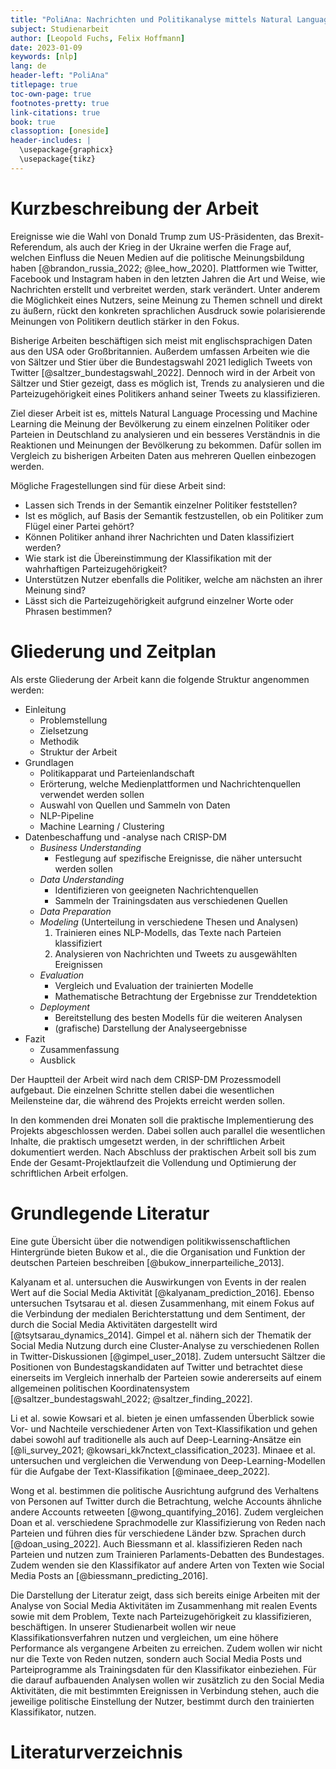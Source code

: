 ```yaml
---
title: "PoliAna: Nachrichten und Politikanalyse mittels Natural Language Processing"
subject: Studienarbeit
author: [Leopold Fuchs, Felix Hoffmann]
date: 2023-01-09
keywords: [nlp]
lang: de
header-left: "PoliAna"
titlepage: true
toc-own-page: true
footnotes-pretty: true
link-citations: true
book: true
classoption: [oneside]
header-includes: |
  \usepackage{graphicx}
  \usepackage{tikz}
---
```


# Kurzbeschreibung der Arbeit

<!-- Worum geht es in der Arbeit? Wie ist die (aktuelle) Ausgangssituation? Welches
Themenfeld wird bearbeitet? Welche Problemstellung soll angegangen werden? Welche
Grundlagen müssen vorhanden sein und welche Randbedingungen sind gegeben? Welche
Zielsetzungen gibt es in dieser Arbeit? Welche methodische Vorgehensweise wird
gewählt? Dies soll möglichst in einem Fließtext dokumentiert werden. Idealerweise
abschließend mit sehr konkreten Zielbeschreibungen, die auch validierbar sind. -->

Ereignisse wie die Wahl von Donald Trump zum US-Präsidenten, das Brexit-Referendum, als auch der Krieg in der Ukraine werfen die Frage auf, welchen Einfluss die Neuen Medien auf die politische Meinungsbildung haben [@brandon_russia_2022; @lee_how_2020]. Plattformen wie Twitter, Facebook und Instagram haben in den letzten Jahren die Art und Weise, wie Nachrichten erstellt und verbreitet werden, stark verändert. Unter anderem die Möglichkeit eines Nutzers, seine Meinung zu Themen schnell und direkt zu äußern, rückt den konkreten sprachlichen Ausdruck sowie polarisierende Meinungen von Politikern deutlich stärker in den Fokus.

Bisherige Arbeiten beschäftigen sich meist mit englischsprachigen Daten aus den USA oder Großbritannien. Außerdem umfassen Arbeiten wie die von Sältzer und Stier über die Bundestagswahl 2021 lediglich Tweets von Twitter [@saltzer_bundestagswahl_2022]. Dennoch wird in der Arbeit von Sältzer und Stier gezeigt, dass es möglich ist, Trends zu analysieren und die Parteizugehörigkeit eines Politikers anhand seiner Tweets zu klassifizieren.

Ziel dieser Arbeit ist es, mittels Natural Language Processing und Machine Learning die Meinung der Bevölkerung zu einem einzelnen Politiker oder Parteien in Deutschland zu analysieren und ein besseres Verständnis in die Reaktionen und Meinungen der Bevölkerung zu bekommen. Dafür sollen im Vergleich zu bisherigen Arbeiten Daten aus mehreren Quellen einbezogen werden.

Mögliche Fragestellungen sind für diese Arbeit sind:

- Lassen sich Trends in der Semantik einzelner Politiker feststellen?
- Ist es möglich, auf Basis der Semantik festzustellen, ob ein Politiker zum Flügel einer Partei gehört?
- Können Politiker anhand ihrer Nachrichten und Daten klassifiziert werden?
- Wie stark ist die Übereinstimmung der Klassifikation mit der wahrhaftigen Parteizugehörigkeit?
- Unterstützen Nutzer ebenfalls die Politiker, welche am nächsten an ihrer Meinung sind?
- Lässt sich die Parteizugehörigkeit aufgrund einzelner Worte oder Phrasen bestimmen?

# Gliederung und Zeitplan

<!-- Identifikation der wesentlichen Arbeitsschritte. Meilensteinplan. Konsequenzen
und Möglichkeiten der Meilensteine. Zeitplan bis zur Beendigung des praktischen
Teils sowie der Dokumentation. Eine erste Gliederung der Arbeit. Benennung von
Kapiteln und Unterkapiteln. Dies gilt als Leitfaden, noch nicht als abschließend. -->

Als erste Gliederung der Arbeit kann die folgende Struktur angenommen werden:

- Einleitung
  - Problemstellung
  - Zielsetzung
  - Methodik
  - Struktur der Arbeit
- Grundlagen
  - Politikapparat und Parteienlandschaft
  - Erörterung, welche Medienplattformen und Nachrichtenquellen verwendet werden sollen
  - Auswahl von Quellen und Sammeln von Daten
  - NLP-Pipeline
  - Machine Learning / Clustering
- Datenbeschaffung und -analyse nach CRISP-DM
  - _Business Understanding_
    - Festlegung auf spezifische Ereignisse, die näher untersucht werden sollen
  - _Data Understanding_
    - Identifizieren von geeigneten Nachrichtenquellen
    - Sammeln der Trainingsdaten aus verschiedenen Quellen
  - _Data Preparation_
  - _Modeling_ (Unterteilung in verschiedene Thesen und Analysen)
    1. Trainieren eines NLP-Modells, das Texte nach Parteien klassifiziert
    2. Analysieren von Nachrichten und Tweets zu ausgewählten Ereignissen
  - _Evaluation_
    - Vergleich und Evaluation der trainierten Modelle
    - Mathematische Betrachtung der Ergebnisse zur Trenddetektion
  - _Deployment_
    - Bereitstellung des besten Modells für die weiteren Analysen
    - (grafische) Darstellung der Analyseergebnisse
- Fazit
  - Zusammenfassung
  - Ausblick

Der Hauptteil der Arbeit wird nach dem CRISP-DM Prozessmodell aufgebaut. Die einzelnen Schritte stellen dabei die wesentlichen Meilensteine dar, die während des Projekts erreicht werden sollen.

In den kommenden drei Monaten soll die praktische Implementierung des Projekts abgeschlossen werden. Dabei sollen auch parallel die wesentlichen Inhalte, die praktisch umgesetzt werden, in der schriftlichen Arbeit dokumentiert werden. Nach Abschluss der praktischen Arbeit soll bis zum Ende der Gesamt-Projektlaufzeit die Vollendung und Optimierung der schriftlichen Arbeit erfolgen.

# Grundlegende Literatur

<!-- Belegen der Ausgangssituation. Wer hat auf ähnlichem Themenfeld bereits
gearbeitet? Wie passt die Studienarbeit in die aktuelle wissenschaftliche
Landschaft und was ist neu (dies wird oben dargelegt und hier belegt). Was wird
durch die erstellte Lösung verbessert und wie wird dies nachgewiesen? -->

Eine gute Übersicht über die notwendigen politikwissenschaftlichen Hintergründe bieten Bukow et al., die die Organisation und Funktion der deutschen Parteien beschreiben [@bukow_innerparteiliche_2013].

Kalyanam et al. untersuchen die Auswirkungen von Events in der realen Wert auf die Social Media Aktivität [@kalyanam_prediction_2016]. Ebenso untersuchen Tsytsarau et al. diesen Zusammenhang, mit einem Fokus auf die Verbindung der medialen Berichterstattung und dem Sentiment, der durch die Social Media Aktivitäten dargestellt wird [@tsytsarau_dynamics_2014].
Gimpel et al. nähern sich der Thematik der Social Media Nutzung durch eine Cluster-Analyse zu verschiedenen Rollen in Twitter-Diskussionen [@gimpel_user_2018].
Zudem untersucht Sältzer die Positionen von Bundestagskandidaten auf Twitter und betrachtet diese einerseits im Vergleich innerhalb der Parteien sowie andererseits auf einem allgemeinen politischen Koordinatensystem [@saltzer_bundestagswahl_2022; @saltzer_finding_2022].

Li et al. sowie Kowsari et al. bieten je einen umfassenden Überblick sowie Vor- und Nachteile verschiedener Arten von Text-Klassifikation und gehen dabei sowohl auf traditionelle als auch auf Deep-Learning-Ansätze ein [@li_survey_2021; @kowsari_kk7nctext_classification_2023].
Minaee et al. untersuchen und vergleichen die Verwendung von Deep-Learning-Modellen für die Aufgabe der Text-Klassifikation [@minaee_deep_2022].

Wong et al. bestimmen die politische Ausrichtung aufgrund des Verhaltens von Personen auf Twitter durch die Betrachtung, welche Accounts ähnliche andere Accounts retweeten [@wong_quantifying_2016].
Zudem vergleichen Doan et al. verschiedene Sprachmodelle zur Klassifizierung von Reden nach Parteien und führen dies für verschiedene Länder bzw. Sprachen durch [@doan_using_2022].
Auch Biessmann et al. klassifizieren Reden nach Parteien und nutzen zum Trainieren Parlaments-Debatten des Bundestages. Zudem wenden sie den Klassifikator auf andere Arten von Texten wie Social Media Posts an [@biessmann_predicting_2016].

Die Darstellung der Literatur zeigt, dass sich bereits einige Arbeiten mit der Analyse von Social Media Aktivitäten im Zusammenhang mit realen Events sowie mit dem Problem, Texte nach Parteizugehörigkeit zu klassifizieren, beschäftigen.
In unserer Studienarbeit wollen wir neue Klassifikationsverfahren nutzen und vergleichen, um eine höhere Performance als vergangene Arbeiten zu erreichen.
Zudem wollen wir nicht nur die Texte von Reden nutzen, sondern auch Social Media Posts und Parteiprogramme als Trainingsdaten für den Klassifikator einbeziehen.
Für die darauf aufbauenden Analysen wollen wir zusätzlich zu den Social Media Aktivitäten, die mit bestimmten Ereignissen in Verbindung stehen, auch die jeweilige politische Einstellung der Nutzer, bestimmt durch den trainierten Klassifikator, nutzen.

# Literaturverzeichnis

&nbsp;
